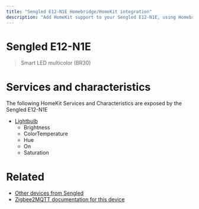 ```yaml
---
title: "Sengled E12-N1E Homebridge/HomeKit integration"
description: "Add HomeKit support to your Sengled E12-N1E, using Homebridge, Zigbee2MQTT and homebridge-z2m."
---
```

<!---
This file has been GENERATED using src/docgen/docgen.ts
DO NOT EDIT THIS FILE MANUALLY!
-->
# Sengled E12-N1E
> Smart LED multicolor (BR30)


# Services and characteristics
The following HomeKit Services and Characteristics are exposed by
the Sengled E12-N1E

* [Lightbulb](../../light.md)
  * Brightness
  * ColorTemperature
  * Hue
  * On
  * Saturation


# Related
* [Other devices from Sengled](../index.md#sengled)
* [Zigbee2MQTT documentation for this device](https://www.zigbee2mqtt.io/devices/E12-N1E.html)